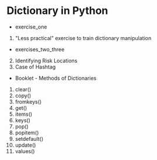 # Dictionary in Python

- exercise_one
1. "Less practical" exercise to train dictionary manipulation

- exercises_two_three
2. Identifying Risk Locations
3. Case of Hashtag

- Booklet - Methods of Dictionaries
1. clear()
2. copy()
3. fromkeys()
4. get()
5. items()
6. keys()
7. pop()
8. popitem()
9. setdefault()
10. update()
11. values()

